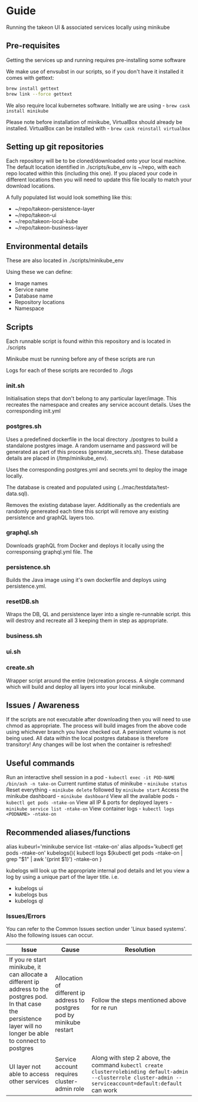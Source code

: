 # Guide

Running the takeon UI & associated services locally using minikube

## Pre-requisites

Getting the services up and running requires pre-installing some software

We make use of envsubst in our scripts, so if you don't have it installed it comes with gettext:

```bash
brew install gettext
brew link --force gettext
```

We also require local kubernetes software. Initially we are using - ```brew cask install minikube```

Please note before installation of minikube, VirtualBox should already be installed. VirtualBox can be installed with - ```brew cask reinstall virtualbox```

## Setting up git repositories

Each repository will be to be cloned/downloaded onto your local machine. The default location identified in ./scripts/kube_env is ~/repo, with each repo located within this (including this one). If you placed your code in different locations then you will need to update this file locally to match your download locations.

A fully populated list would look something like this:

* ~/repo/takeon-persistence-layer
* ~/repo/takeon-ui
* ~/repo/takeon-local-kube
* ~/repo/takeon-business-layer

## Environmental details

These are also located in ./scripts/minikube_env

Using these we can define:

* Image names
* Service name
* Database name
* Repository locations
* Namespace

## Scripts

Each runnable script is found within this repository and is located in ./scripts

Minikube must be running before any of these scripts are run

Logs for each of these scripts are recorded to ./logs

### init.sh

Initialisation steps that don't belong to any particular layer/image. This recreates the namespace and creates any service account details. Uses the corresponding init.yml

### postgres.sh

Uses a predefined dockerfile in the local directory ./postgres to build a standalone postgres image. 
A random username and password will be generated as part of this process (generate_secrets.sh). These database details are placed in (/tmp/minikube_env).

Uses the corresponding postgres.yml and secrets.yml to deploy the image locally.

The database is created and populated using (../mac/testdata/test-data.sql).

Removes the existing database layer. Additionally as the credentials are randomly genereated each time this script will remove any existing persistence and graphQL layers too.

### graphql.sh

Downloads graphQL from Docker and deploys it locally using the corresponsing graphql.yml file. The

### persistence.sh

Builds the Java image using it's own dockerfile and deploys using persistence.yml.

### resetDB.sh

Wraps the DB, QL and persistence layer into a single re-runnable script. this will destroy and recreate all 3 keeping them in step as appropriate.

### business.sh

### ui.sh

### create.sh

Wrapper script around the entire (re)creation process. A single command which will build and deploy all layers into your local minikube.

## Issues / Awareness

If the scripts are not executable after downloading then you will need to use chmod as appropriate.
The process will build images from the above code using whichever branch you have checked out.
A persistent volume is not being used. All data within the local postgres database is therefore transitory! Any changes will be lost when the container is refreshed!

## Useful commands

Run an interactive shell session in a pod - ```kubectl exec -it POD-NAME /bin/ash -n take-on```
Current runtime status of minikube - ```minikube status```
Reset everything - ```minikube delete``` followed by ```minikube start```
Access the minikube dashboard - ```minikube dashboard```
View all the available pods - ```kubectl get pods -ntake-on```
View all IP & ports for deployed layers - ```minikube service list -ntake-on```
View container logs - ```kubectl logs <PODNAME> -ntake-on```

## Recommended aliases/functions

alias kubeurl='minikube service list -ntake-on'
alias allpods='kubectl get pods -ntake-on'
kubelogs(){
  kubectl logs $(kubectl get pods -ntake-on | grep "$1" | awk '{print $1}') -ntake-on
}

kubelogs will look up the appropriate internal pod details and let you view a log by using a unique part of the layer title. i.e.

* kubelogs ui
* kubelogs bus
* kubelogs ql

### Issues/Errors
You can refer to the Common Issues section under 'Linux based systems'. Also the following issues can occur.

| Issue | Cause | Resolution |
|---| --- | --- |
|If you re start minikube, it can allocate a different ip address to the postgres pod. In that case the persistence layer will no longer be able to connect to postgres | Allocation of different ip address to postgres pod by minikube restart | Follow the steps mentioned above for re run|
|UI layer not able to access other services | Service account requires cluster-admin role | Along with step 2 above, the command ```kubectl create clusterrolebinding default-admin --clusterrole cluster-admin --serviceaccount=default:default``` can work |

